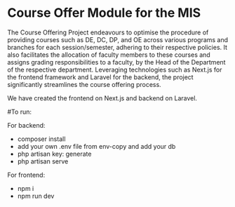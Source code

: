 # Course Offer Module for the MIS

The Course Offering Project endeavours to optimise the procedure of providing courses such as DE, DC, DP, and OE across various programs and branches for each session/semester, adhering to their respective policies. It also facilitates the allocation of faculty members to these courses and assigns grading responsibilities to a faculty, by the Head of the Department of the respective department. Leveraging technologies such as Next.js for the frontend framework and Laravel for the backend, the project significantly streamlines the course offering process.

We have created the frontend on Next.js and backend on Laravel.

#To run:

For backend:

- composer install
- add your own .env file from env-copy and add your db
- php artisan key: generate
- php artisan serve

For frontend:

- npm i
- npm run dev
